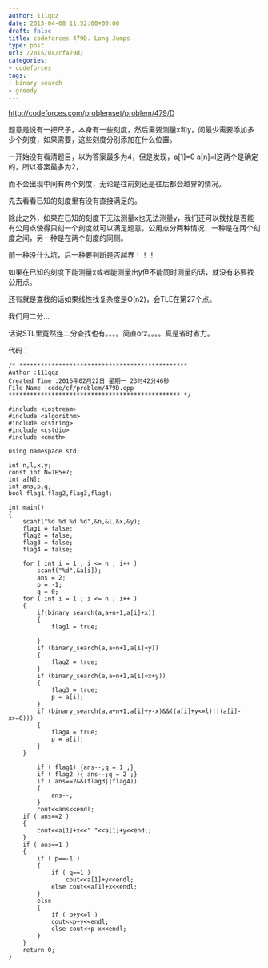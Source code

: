 ```yaml
---
author: 111qqz
date: 2015-04-08 11:52:00+00:00
draft: false
title: codeforces 479D. Long Jumps
type: post
url: /2015/04/cf479d/
categories:
- codeforces
tags:
- binary search
- greedy
---
```


http://codeforces.com/problemset/problem/479/D


题意是说有一把尺子，本身有一些刻度，然后需要测量x和y，问最少需要添加多少个刻度，如果需要，这些刻度分别添加在什么位置。







一开始没有看清题目，以为答案最多为4，但是发现，a[1]=0 a[n]=l这两个是确定的，所以答案最多为2，




而不会出现中间有两个刻度，无论是往前刻还是往后都会越界的情况。




先去看看已知的刻度里有没有直接满足的。




除此之外，如果在已知的刻度下无法测量x也无法测量y，我们还可以找找是否能有公用点使得只刻一个刻度就可以满足题意。公用点分两种情况，一种是在两个刻度之间，另一种是在两个刻度的同侧。




前一种没什么坑，后一种要判断是否越界！！！




如果在已知的刻度下能测量x或者能测量出y但不能同时测量的话，就没有必要找公用点。







还有就是查找的话如果线性找复杂度是O(n2)，会TLE在第27个点。




我们用二分...




话说STL里竟然连二分查找也有。。。。简直orz。。。。真是省时省力。







代码：



 

    
    /* ***********************************************
    Author :111qqz
    Created Time :2016年02月22日 星期一 23时42分46秒
    File Name :code/cf/problem/479D.cpp
    ************************************************ */
    
    #include <iostream>
    #include <algorithm>
    #include <cstring>
    #include <cstdio>
    #include <cmath>
    
    using namespace std;
    
    int n,l,x,y;
    const int N=1E5+7;
    int a[N];
    int ans,p,q;
    bool flag1,flag2,flag3,flag4;
    
    int main()
    {
        scanf("%d %d %d %d",&n,&l,&x,&y);
        flag1 = false;
        flag2 = false;
        flag3 = false;
        flag4 = false;
    
        for ( int i = 1 ; i <= n ; i++ )
            scanf("%d",&a[i]);
            ans = 2;
            p = -1;
            q = 0;
        for ( int i = 1 ; i <= n ; i++ )
        {
            if(binary_search(a,a+n+1,a[i]+x))
            {
                flag1 = true;
    
            }
            if (binary_search(a,a+n+1,a[i]+y))
            {
                flag2 = true;
            }
            if (binary_search(a,a+n+1,a[i]+x+y))
            {
                flag3 = true;
                p = a[i];
            }
            if (binary_search(a,a+n+1,a[i]+y-x)&&((a[i]+y<=l)||(a[i]-x>=0)))
            {
                flag4 = true;
                p = a[i];
            }
        }
    
            if ( flag1) {ans--;q = 1 ;}
            if ( flag2 ){ ans--;q = 2 ;}
            if ( ans==2&&(flag3||flag4))
            {
                ans--;
            }
            cout<<ans<<endl;
        if ( ans==2 )
        {
            cout<<a[1]+x<<" "<<a[1]+y<<endl;
        }
        if ( ans==1 )
        {
            if ( p==-1 )
            {
                if ( q==1 )
                    cout<<a[1]+y<<endl;
                else cout<<a[1]+x<<endl;
            }
            else
            {
                if ( p+y<=l )
                cout<<p+y<<endl;
                else cout<<p-x<<endl;
            }
        }
        return 0;
    }



